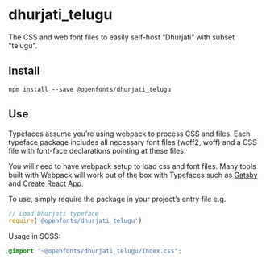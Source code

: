 
# dhurjati_telugu

The CSS and web font files to easily self-host “Dhurjati” with subset "telugu".

## Install

`npm install --save @openfonts/dhurjati_telugu`

## Use

Typefaces assume you’re using webpack to process CSS and files. Each typeface
package includes all necessary font files (woff2, woff) and a CSS file with
font-face declarations pointing at these files.

You will need to have webpack setup to load css and font files. Many tools built
with Webpack will work out of the box with Typefaces such as [Gatsby](https://github.com/gatsbyjs/gatsby)
and [Create React App](https://github.com/facebookincubator/create-react-app).

To use, simply require the package in your project’s entry file e.g.

```javascript
// Load Dhurjati typeface
require('@openfonts/dhurjati_telugu')
```

Usage in SCSS:
```scss
@import "~@openfonts/dhurjati_telugu/index.css";
```
